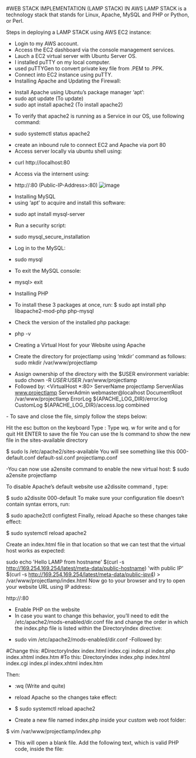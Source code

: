 #WEB STACK IMPLEMENTATION (LAMP STACK) IN AWS
LAMP STACK is a technology stack that stands for Linux, Apache, MySQL and PHP or Python, or Perl.

Steps in deploying a LAMP STACK using AWS EC2 instance:
- Login to my AWS account.
- Access the EC2 dashboard via the console management services.
- Lauch a EC2 virtual server with Ubuntu Server OS.
- I installed puTTY on my local computer.
- used puTTYGen to convert private key file from .PEM to .PPK.
- Connect into EC2 instance using puTTY.
- Installing Apache and Updating the Firewall:
+ Install Apache using Ubuntu’s package manager ‘apt’:
+  sudo apt update (To update)
+  sudo apt install apache2 (To install apache2)
- To verify that apache2 is running as a Service in our OS, use following command:
+ sudo systemctl status apache2
- create an inbound rule to connect EC2 and Apache via port 80 
- Access server locally via ubuntu shell using:
+ curl http://localhost:80 
- Access via the internent using:
+ http://<Public-IP-Address>:80  (Public-IP-Address>:80)
![image](https://user-images.githubusercontent.com/40290711/115018503-d67e5100-9eaf-11eb-896c-d52f25d63dea.png)
- Installing MySQL
- using ‘apt’ to acquire and install this software:
+ sudo apt install mysql-server
- Run a security script:
+  sudo mysql_secure_installation
- Log in to the MySQL:
+ sudo mysql
- To exit the MySQL console:
+ mysql> exit
- Installing PHP
+ To install these 3 packages at once, run:
$ sudo apt install php libapache2-mod-php php-mysql
- Check the version of the installed php package:
+ php -v
-  Creating a Virtual Host for your Website using Apache
+ Create the directory for projectlamp using ‘mkdir’ command as follows:
sudo mkdir /var/www/projectlamp
- Assign ownership of the directory with the $USER environment variable:
sudo chown -R $USER:$USER /var/www/projectlamp
- Followed by:
<VirtualHost *:80>
    ServerName projectlamp
    ServerAlias www.projectlamp 
    ServerAdmin webmaster@localhost
    DocumentRoot /var/www/projectlamp
    ErrorLog ${APACHE_LOG_DIR}/error.log
    CustomLog ${APACHE_LOG_DIR}/access.log combined
</VirtualHost>  
- To save and close the file, simply follow the steps below:

Hit the esc button on the keyboard
Type :
Type wq. w for write and q for quit
Hit ENTER to save the file
You can use the ls command to show the new file in the sites-available directory

$ sudo ls /etc/apache2/sites-available
You will see something like this
000-default.conf  default-ssl.conf  projectlamp.conf

-You can now use a2ensite command to enable the new virtual host:
$ sudo a2ensite projectlamp  

To disable Apache’s default website use a2dissite command , type:

$ sudo a2dissite 000-default
To make sure your configuration file doesn’t contain syntax errors, run:

$ sudo apache2ctl configtest
Finally, reload Apache so these changes take effect:

$ sudo systemctl reload apache2

 Create an index.html file in that location so that we can test that the virtual host works as expected:

sudo echo 'Hello LAMP from hostname' $(curl -s http://169.254.169.254/latest/meta-data/public-hostname) 'with public IP' $(curl -s http://169.254.169.254/latest/meta-data/public-ipv4) > /var/www/projectlamp/index.html
Now go to your browser and try to open your website URL using IP address:

http://<Public-IP-Address>:80

- Enable PHP on the website
- In case you want to change this behavior, you’ll need to edit the /etc/apache2/mods-enabled/dir.conf file and change the order in which the index.php file is listed within the DirectoryIndex directive:
+ sudo vim /etc/apache2/mods-enabled/dir.conf
-Followed by:
<IfModule mod_dir.c>
        #Change this:
        #DirectoryIndex index.html index.cgi index.pl index.php index.xhtml index.htm
        #To this:
        DirectoryIndex index.php index.html index.cgi index.pl index.xhtml index.htm
</IfModule>

Then:
+ :wq (Write and quite)
- reload Apache so the changes take effect:

+ $ sudo systemctl reload apache2

- Create a new file named index.php inside your custom web root folder:

$ vim /var/www/projectlamp/index.php

- This will open a blank file. Add the following text, which is valid PHP code, inside the file:

<?php
phpinfo();

